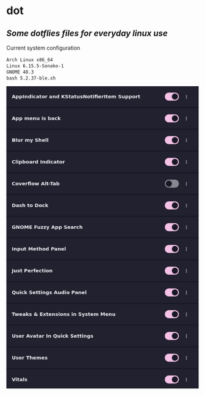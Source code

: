 # dot
*Some dotflies files for everyday linux use*
--
Current system configuration
```system info
Arch Linux x86_64
Linux 6.15.5-Sonako-1
GNOME 48.3
bash 5.2.37-ble.sh
```
![Gnome extend](shot/photo_2025-07-10_23-17-11.jpg)
